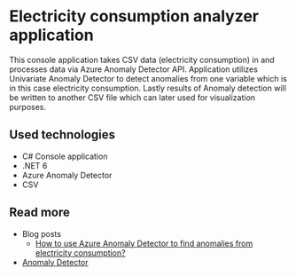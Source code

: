 # Electricity consumption analyzer application

This console application takes CSV data (electricity consumption) in and processes data via Azure Anomaly Detector API. Application utilizes Univariate Anomaly Detector to detect anomalies from one variable which is in this case electricity consumption. Lastly results of Anomaly detection will be written to another CSV file which can later used for visualization purposes.

## Used technologies

- C# Console application
- .NET 6
- Azure Anomaly Detector
- CSV

## Read more
- Blog posts
  - [How to use Azure Anomaly Detector to find anomalies from electricity consumption?](https://www.kallemarjokorpi.fi/blog/how-to-use-azure-anomaly-detector-to-find-anomalies-from-electricity-consumption.html)
- [Anomaly Detector](https://azure.microsoft.com/en-us/products/cognitive-services/anomaly-detector/#overview)
